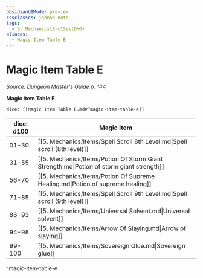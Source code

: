 ```yaml
---
obsidianUIMode: preview
cssclasses: json5e-note
tags:
  - 5. Mechanics\Src\5e\(DMG)
aliases:
  - Magic Item Table E
---
```

# Magic Item Table E
*Source: Dungeon Master's Guide p. 144* 

**Magic Item Table E**

`dice: [[Magic Item Table E.md#^magic-item-table-e]]`

| dice: d100 | Magic Item |
|------------|------------|
| 01-30 | [[5. Mechanics/Items/Spell Scroll 8th Level.md\|Spell scroll (8th level)]] |
| 31-55 | [[5. Mechanics/Items/Potion Of Storm Giant Strength.md\|Potion of storm giant strength]] |
| 56-70 | [[5. Mechanics/Items/Potion Of Supreme Healing.md\|Potion of supreme healing]] |
| 71-85 | [[5. Mechanics/Items/Spell Scroll 9th Level.md\|Spell scroll (9th level)]] |
| 86-93 | [[5. Mechanics/Items/Universal Solvent.md\|Universal solvent]] |
| 94-98 | [[5. Mechanics/Items/Arrow Of Slaying.md\|Arrow of slaying]] |
| 99-100 | [[5. Mechanics/Items/Sovereign Glue.md\|Sovereign glue]] |
^magic-item-table-e
